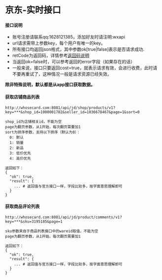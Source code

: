 # 京东-实时接口

#### 接口说明
* 账号注册请联系qq:1628121385，添加好友时请注明:wxapi
* url请求需带上参数key，每个用户有唯一的key。
* 所有接口均返回json格式，其中参数ok[true|false]表示是否请求成功.
* retCode为返回码，详情参考[返回码说明](https://github.com/iwoods100/wxapi-doc/blob/master/retcode.md)
* 当返回ok=false时，可以参考返回的error字段（如果存在的话）
* 一般来说，接口只要返回cost=true，就表示请求有效，会进行收费，此时请不要再重试了，这种情况一般是请求资源已经失效。

**除非特殊说明，默认都是从app接口获取数据。**

#### 获取店铺商品列表
```
http://whosecard.com:8081/api/jd/shop/products/v1?key=***&shop_id=1000001782&seller_id=1036678467&page=1&sort=0

shop_id为店铺相关id，不能为空
page为翻页参数，从1开始，每次翻页需要加1
sort为排序参数，支持以下排序（默认为0）：
  0: 默认
  1: 销量
  2: 新品
  3: 低价优先
  4: 高价优先

返回如下：
{
  "ok": true,
  "result": {
    ... # 返回值与官方接口一样，字段比较多，按字面意思理解即可
  }
}
```

#### 获取商品评论列表
```
http://whosecard.com:8081/api/jd/product/comments/v1?key=***&sku=3195185&page=1

sku参数来自于商品列表接口中的wareid取值，不能为空
page为翻页参数，从1开始，每次翻页需要加1

返回如下：
{
  "ok": true,
  "result": {
    ... # 返回值与官方接口一样，字段比较多，按字面意思理解即可
  }
}
```
